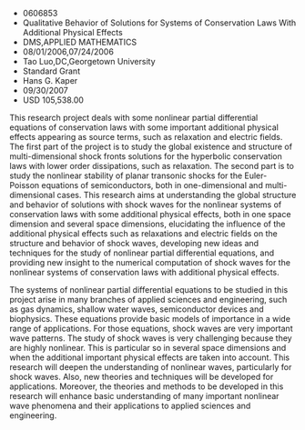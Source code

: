 
* 0606853
* Qualitative Behavior of Solutions for Systems of Conservation Laws With Additional Physical Effects
* DMS,APPLIED MATHEMATICS
* 08/01/2006,07/24/2006
* Tao Luo,DC,Georgetown University
* Standard Grant
* Hans G. Kaper
* 09/30/2007
* USD 105,538.00

This research project deals with some nonlinear partial differential equations
of conservation laws with some important additional physical effects appearing
as source terms, such as relaxation and electric fields. The first part of the
project is to study the global existence and structure of multi-dimensional
shock fronts solutions for the hyperbolic conservation laws with lower order
dissipations, such as relaxation. The second part is to study the nonlinear
stability of planar transonic shocks for the Euler-Poisson equations of
semiconductors, both in one-dimensional and multi-dimensional cases. This
research aims at understanding the global structure and behavior of solutions
with shock waves for the nonlinear systems of conservation laws with some
additional physical effects, both in one space dimension and several space
dimensions, elucidating the influence of the additional physical effects such as
relaxations and electric fields on the structure and behavior of shock waves,
developing new ideas and techniques for the study of nonlinear partial
differential equations, and providing new insight to the numerical computation
of shock waves for the nonlinear systems of conservation laws with additional
physical effects.

The systems of nonlinear partial differential equations to be studied in this
project arise in many branches of applied sciences and engineering, such as gas
dynamics, shallow water waves, semiconductor devices and biophysics. These
equations provide basic models of importance in a wide range of applications.
For those equations, shock waves are very important wave patterns. The study of
shock waves is very challenging because they are highly nonlinear. This is
particular so in several space dimensions and when the additional important
physical effects are taken into account. This research will deepen the
understanding of nonlinear waves, particularly for shock waves. Also, new
theories and techniques will be developed for applications. Moreover, the
theories and methods to be developed in this research will enhance basic
understanding of many important nonlinear wave phenomena and their applications
to applied sciences and engineering.
